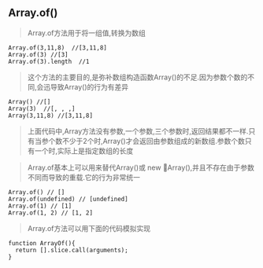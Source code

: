 ## Array.of()
>Array.of方法用于将一组值,转换为数组
```
Array.of(3,11,8)  //[3,11,8]
Array.of(3) //[3]
Array.of(3).length  //1
```
>这个方法的主要目的,是弥补数组构造函数Array()的不足.因为参数个数的不同,会迅导致Array()的行为有差异
```
Array() //[]
Array(3)  //[, , ,]
Array(3,11,8) //[3,11,8]
```
>上面代码中,Array方法没有参数,一个参数,三个参数时,返回结果都不一样.只有当参个数不少于2个时,Array()才会返回由参数组成的新数组.参数个数只有一个时,实际上是指定数组的长度

>Array.of基本上可以用来替代Array()或 new Array(),并且不存在由于参数不同而导致的重载.它的行为非常统一
```
Array.of() // []
Array.of(undefined) // [undefined]
Array.of(1) // [1]
Array.of(1, 2) // [1, 2]
```
>Array.of方法可以用下面的代码模拟实现
```
function ArrayOf(){
  return [].slice.call(arguments);
}
```